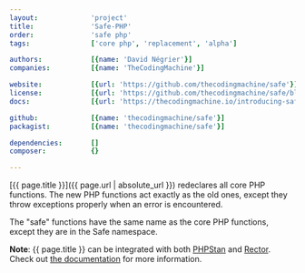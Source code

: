 ```yaml
---
layout:             'project'
title:              'Safe-PHP'
order:              'safe php'
tags:               ['core php', 'replacement', 'alpha'] 

authors:            [{name: 'David Négrier'}]
companies:          [{name: 'TheCodingMachine'}]

website:            [{url: 'https://github.com/thecodingmachine/safe'}]
license:            [{url: 'https://github.com/thecodingmachine/safe/blob/master/LICENSE', label: 'MIT License'}]
docs:               [{url: 'https://thecodingmachine.io/introducing-safe-php'}]

github:             [{name: 'thecodingmachine/safe'}]
packagist:          [{name: 'thecodingmachine/safe'}]               

dependencies:       []
composer:           {}

---
```


[{{ page.title }}]({{ page.url | absolute_url }}) redeclares all core PHP functions. The new PHP functions act exactly as the old ones, except they throw exceptions properly when an error is encountered.

<!--more-->

The "safe" functions have the same name as the core PHP functions, except they are in the Safe namespace.

**Note**: {{ page.title }} can be integrated with both 
<a href="{{ site.projects | where: 'title', 'PHPStan - PHP Static Analysis Tool' | map: 'url' | first | absolute_url }}">PHPStan</a>
and <a href="{{ site.projects | where: 'title', 'Rector' | map: 'url' | first | absolute_url }}">Rector</a>.
Check out [the documentation](https://github.com/thecodingmachine/safe) for more information.
